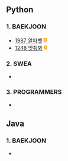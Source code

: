 ## Python

### 1. BAEKJOON

- [1987 알파벳](https://github.com/essk13/TIL/tree/main/algorithm/01_problem/python/2022/03/0301/BAEKJOON_1987) <img src="README.assets/g4.png" alt="g4" style="zoom:50%;" />
- [1248 맞춰봐](https://github.com/essk13/TIL/tree/main/algorithm/01_problem/python/2022/02/0228/BAEKJOON_1248) <img src="README.assets/g3.png" alt="g3" style="zoom: 50%;" />

### 2. SWEA

- 

### 3. PROGRAMMERS

- 



## Java

### 1. BAEKJOON

- 

